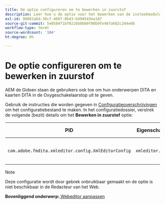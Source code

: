 ```yaml
---
title: De optie configureren om te bewerken in zuurstof
description: Leer hoe u de optie voor het bewerken van de insteekmodule Zuurstofconnector configureert.
exl-id: 96081a6d-39cf-4697-8b43-6494543ea187
source-git-commit: 5e0584f1bf0216b8b00f00b9fe46fa682c244e08
workflow-type: tm+mt
source-wordcount: '104'
ht-degree: 0%

---
```


# De optie configureren om te bewerken in zuurstof

AEM de Gidsen staan de gebruikers ook toe om hun onderwerpen DITA en kaarten DITA in de Oxygeschakelaarstop uit te geven.

Gebruik de instructies die worden gegeven in [Configuratieoverschrijvingen](download-install-additional-config-override.md#) om het configuratiebestand te maken. In het configuratiedossier, verstrek de volgende (bezit) details om het **Bewerken in zuurstof** optie:



| PID | Eigenschappensleutel | Waarde van eigenschap |
|---|------------|--------------|
| `com.adobe.fmdita.xmleditor.config.XmlEditorConfig` | `xmleditor.editinoxygen` | Boolean \(true/false\). **Standaardwaarde**: false |

>[!NOTE]
>
> Deze configuratie wordt door gebrek onbruikbaar gemaakt en de optie is niet beschikbaar in de Redacteur van het Web.

**Bovenliggend onderwerp:**[ Webeditor aanpassen](conf-web-editor.md)
